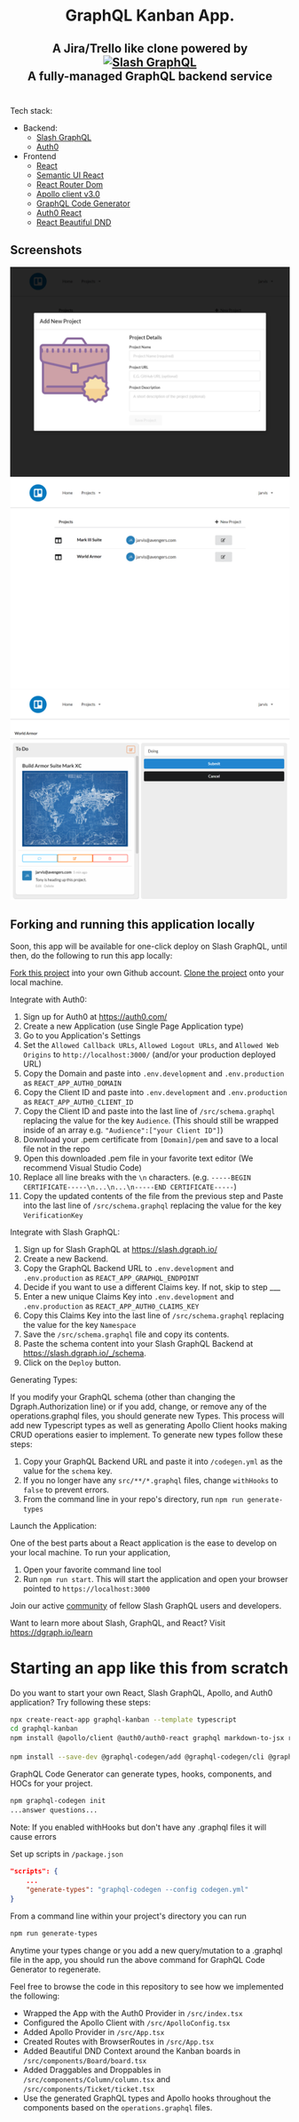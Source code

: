 <div style="padding-top: 5px; padding-bottom: 10px;">
  <h1 align="center">GraphQL Kanban App.</h1>
  <h2 align="center">
    A Jira/Trello like clone powered by<br />
    <a href="https://dgraph.io/slash-graphql" target="_blank">
      <img src="https://dgraph.io/assets/images/slashgraphql-logo.svg" alt="Slash GraphQL" />
    </a><br />
    A fully-managed GraphQL backend service
  </h2>
</div>

Tech stack:
* Backend:
  * [Slash GraphQL](https://dgraph.io/graphql)
  * [Auth0](https://auth0.com/)
* Frontend
  * [React](https://reactjs.org/)
  * [Semantic UI React](https://react.semantic-ui.com/)
  * [React Router Dom](https://www.npmjs.com/package/react-router-dom)
  * [Apollo client v3.0](https://www.apollographql.com/docs/)
  * [GraphQL Code Generator](https://graphql-code-generator.com/) 
  * [Auth0 React](https://www.npmjs.com/package/@auth0/auth0-react)
  * [React Beautiful DND](https://www.npmjs.com/package/react-beautiful-dnd)

## Screenshots

![Add New Project](./images/AddNewProject.png)
![Project List](./images/ProjectList.png)
![Add New Column](./images/AddNewColumn.png)

## Forking and running this application locally

Soon, this app will be available for one-click deploy on Slash GraphQL, until then, do the following to run this app locally:

[Fork this project](https://docs.github.com/en/github/getting-started-with-github/fork-a-repo) into your own Github account.
[Clone the project](https://docs.github.com/en/github/getting-started-with-github/fork-a-repo#step-2-create-a-local-clone-of-your-fork) onto your local machine.

Integrate with Auth0:

1. Sign up for Auth0 at https://auth0.com/
2. Create a new Application (use Single Page Application type)
3. Go to you Application's Settings
4. Set the `Allowed Callback URLs`, `Allowed Logout URLs`, and `Allowed Web Origins` to `http://localhost:3000/` (and/or your production deployed URL)
5. Copy the Domain and paste into `.env.development` and `.env.production` as `REACT_APP_AUTH0_DOMAIN`
6. Copy the Client ID and paste into `.env.development` and `.env.production` as `REACT_APP_AUTH0_CLIENT_ID`
7. Copy the Client ID and paste into the last line of `/src/schema.graphql` replacing the value for the key `Audience`. (This should still be wrapped inside of an array e.g. `"Audience":["your Client ID"]`)
8. Download your .pem certificate from `[Domain]/pem` and save to a local file not in the repo
9. Open this downloaded .pem file in your favorite text editor (We recommend Visual Studio Code)
10. Replace all line breaks with the `\n` characters. (e.g. `-----BEGIN CERTIFICATE-----\n...\n...\n-----END CERTIFICATE-----`)
11. Copy the updated contents of the file from the previous step and Paste into the last line of `/src/schema.graphql` replacing the value for the key `VerificationKey`

Integrate with Slash GraphQL:

1. Sign up for Slash GraphQL at https://slash.dgraph.io/
2. Create a new Backend.
3. Copy the GraphQL Backend URL to `.env.development` and `.env.production` as `REACT_APP_GRAPHQL_ENDPOINT`
4. Decide if you want to use a different Claims key. If not, skip to step ___
5. Enter a new unique Claims Key into `.env.development` and `.env.production` as `REACT_APP_AUTH0_CLAIMS_KEY`
6. Copy this Claims Key into the last line of `/src/schema.graphql` replacing the value for the key `Namespace`
7. Save the `/src/schema.graphql` file and copy its contents.
8. Paste the schema content into your Slash GraphQL Backend at https://slash.dgraph.io/_/schema.
9. Click on the `Deploy` button.

Generating Types:

If you modify your GraphQL schema (other than changing the Dgraph.Authorization line) or if you add, change, or remove
any of the operations.graphql files, you should generate new Types. This process will add new Typescript types as well
as generating Apollo Client hooks making CRUD operations easier to implement. To generate new types follow these steps:

1. Copy your GraphQL Backend URL and paste it into `/codegen.yml` as the value for the `schema` key.
2. If you no longer have any `src/**/*.graphql` files, change `withHooks` to `false` to prevent errors.
3. From the command line in your repo's directory, run `npm run generate-types`

Launch the Application:

One of the best parts about a React application is the ease to develop on your local machine. To run your application,

1. Open your favorite command line tool
2. Run `npm run start`. This will start the application and open your browser pointed to `https://localhost:3000`

Join our active [community](https://discuss.dgraph.io/) of fellow Slash GraphQL users and developers.

Want to learn more about Slash, GraphQL, and React? Visit https://dgraph.io/learn

# Starting an app like this from scratch

Do you want to start your own React, Slash GraphQL, Apollo, and Auth0 application? Try following these steps:

```sh
npx create-react-app graphql-kanban --template typescript
cd graphql-kanban
npm install @apollo/client @auth0/auth0-react graphql markdown-to-jsx react-beautiful-dnd react-router-dom semantic-ui-css semantic-ui-react

npm install --save-dev @graphql-codegen/add @graphql-codegen/cli @graphql-codegen/introspection @graphql-codegen/near-operation-file-preset @graphql-codegen/typescript @graphql-codegen/typescript-operations @graphql-codegen/typescript-react-apollo @types/react-beautiful-dnd @types/react-router-dom @types/semantic-ui
```

GraphQL Code Generator can generate types, hooks, components, and HOCs for your project.

```sh
npm graphql-codegen init
...answer questions...
```

Note: If you enabled withHooks but don't have any .graphql files it will cause errors

Set up scripts in `/package.json`

```json
"scripts": {
    ...
    "generate-types": "graphql-codegen --config codegen.yml"
}
```

From a command line within your project's directory you can run

```sh
npm run generate-types
```

Anytime your types change or you add a new query/mutation to a .graphql file in the app, you should run the above command for GraphQL Code Generator to regenerate.

Feel free to browse the code in this repository to see how we implemented the following:

- Wrapped the App with the Auth0 Provider in `/src/index.tsx`
- Configured the Apollo Client with `/src/ApolloConfig.tsx`
- Added Apollo Provider in `/src/App.tsx`
- Created Routes with BrowserRoutes in `/src/App.tsx`
- Added Beautiful DND Context around the Kanban boards in `/src/components/Board/board.tsx`
- Added Draggables and Droppables in `/src/components/Column/column.tsx` and `/src/components/Ticket/ticket.tsx`
- Use the generated GraphQL types and Apollo hooks throughout the components based on the `operations.graphql` files.

